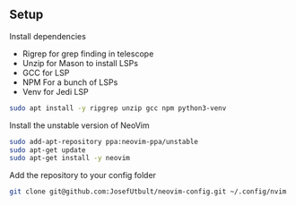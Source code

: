 ## Setup

Install dependencies

- Rigrep for grep finding in telescope
- Unzip for Mason to install LSPs
- GCC for LSP
- NPM For a bunch of LSPs
- Venv for Jedi LSP


```bash
sudo apt install -y ripgrep unzip gcc npm python3-venv
```

Install the unstable version of NeoVim

```bash
sudo add-apt-repository ppa:neovim-ppa/unstable
sudo apt-get update
sudo apt-get install -y neovim
```

Add the repository to your config folder

```bash
git clone git@github.com:JosefUtbult/neovim-config.git ~/.config/nvim
```
